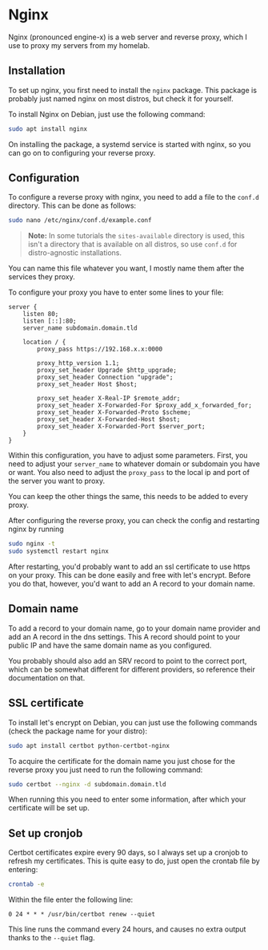 # Nginx

Nginx (pronounced engine-x) is a web server and reverse proxy, which I use to proxy my servers from my homelab.

## Installation

To set up nginx, you first need to install the `nginx` package. This package is probably just named nginx on most distros, but check it for yourself.

To install Nginx on Debian, just use the following command:

```bash
sudo apt install nginx
```

On installing the package, a systemd service is started with nginx, so you can go on to configuring your reverse proxy.

## Configuration

To configure a reverse proxy with nginx, you need to add a file to the `conf.d` directory. This can be done as follows:

```bash
sudo nano /etc/nginx/conf.d/example.conf
```

> **Note:** In some tutorials the `sites-available` directory is used, this isn't a directory that is available on all distros, so use `conf.d` for distro-agnostic installations.

You can name this file whatever you want, I mostly name them after the services they proxy.

To configure your proxy you have to enter some lines to your file:

```nginx
server {
	listen 80;
	listen [::]:80;
	server_name subdomain.domain.tld

	location / {
		proxy_pass https://192.168.x.x:0000

		proxy_http_version 1.1;
		proxy_set_header Upgrade $http_upgrade;
		proxy_set_header Connection "upgrade";
		proxy_set_header Host $host;

		proxy_set_header X-Real-IP $remote_addr;
		proxy_set_header X-Forwarded-For $proxy_add_x_forwarded_for;
		proxy_set_header X-Forwarded-Proto $scheme;
		proxy_set_header X-Forwarded-Host $host;
		proxy_set_header X-Forwarded-Port $server_port;
	}
}
```

Within this configuration, you have to adjust some parameters. First, you need to adjust your `server_name` to whatever domain or subdomain you have or want. You also need to adjust the `proxy_pass` to the local ip and port of the server you want to proxy.

You can keep the other things the same, this needs to be added to every proxy.

After configuring the reverse proxy, you can check the config and restarting nginx by running

```bash
sudo nginx -t
sudo systemctl restart nginx
```

After restarting, you'd probably want to add an ssl certificate to use https on your proxy. This can be done easily and free with let's encrypt. Before you do that, however, you'd want to add an A record to your domain name.

## Domain name

To add a record to your domain name, go to your domain name provider and add an A record in the dns settings. This A record should point to your public IP and have the same domain name as you configured. 

You probably should also add an SRV record to point to the correct port, which can be somewhat different for different providers, so reference their documentation on that.

## SSL certificate

To install let's encrypt on Debian, you can just use the following commands (check the package name for your distro):

```bash
sudo apt install certbot python-certbot-nginx
```

To acquire the certificate for the domain name you just chose for the reverse proxy you just need to run the following command:

```bash
sudo certbot --nginx -d subdomain.domain.tld
```

When running this you need to enter some information, after which your certificate will be set up.

## Set up cronjob

Certbot certificates expire every 90 days, so I always set up a cronjob to refresh my certificates. This is quite easy to do, just open the crontab file by entering:

```bash
crontab -e
```

Within the file enter the following line:

```cron
0 24 * * * /usr/bin/certbot renew --quiet
```

This line runs the command every 24 hours, and causes no extra output thanks to the `--quiet` flag.